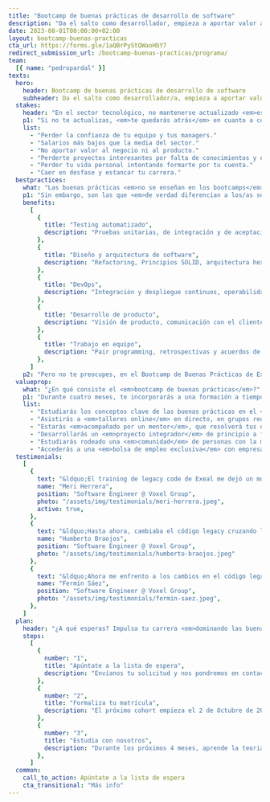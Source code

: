 ```yaml
---
title: "Bootcamp de buenas prácticas de desarrollo de software"
description: "Da el salto como desarrollador, empieza a aportar valor a través del software y conviértete en un referente."
date: 2023-08-01T00:00:00+02:00
layout: bootcamp-buenas-practicas
cta_url: https://forms.gle/1aQBrPyStQWaoHbY7
redirect_submission_url: /bootcamp-buenas-practicas/programa/
team:
  [{ name: "pedropardal" }]
texts:
  hero:
    header: Bootcamp de buenas prácticas de desarrollo de software
    subheader: Da el salto como desarrollador/a, empieza a aportar valor a través del software y conviértete en un/a referente.
  stakes:
    header: "En el sector tecnológico, no mantenerse actualizado <em>es fatal para tu carrera</em> como desarrollador/a."
    p1: "Si no te actualizas, <em>te quedarás atrás</em> en cuanto a conocimientos y habilidades, lo que te hará perder valor para las empresas y <em>reducirá tu competitividad</em> en el mercado laboral. Esto te costará:"
    list:
      - "Perder la confianza de tu equipo y tus managers."
      - "Salarios más bajos que la media del sector."
      - "No aportar valor al negocio ni al producto."
      - "Perderte proyectos interesantes por falta de conocimientos y experiencia."
      - "Perder tu vida personal intentando formarte por tu cuenta."
      - "Caer en desfase y estancar tu carrera."
  bestpractices:
    what: "Las buenas prácticas <em>no se enseñan en los bootcamps</em> ni en la universidad"
    p1: "Sin embargo, son las que <em>de verdad diferencian a los/as senior</em> a la hora de escribir código más mantenible, escalable y que aporta valor al negocio:"
    benefits:
      [
        {
          title: "Testing automatizado",
          description: "Pruebas unitarias, de integración y de aceptación, test-driven development (TDD).",
        },
        {
          title: "Diseño y arquitectura de software",
          description: "Refactoring, Principios SOLID, arquitectura hexagonal, domain-driven design (DDD).",
        },
        {
          title: "DevOps",
          description: "Integración y despliegue continuos, operabilidad, monitorización y seguridad.",
        },
        {
          title: "Desarrollo de producto",
          description: "Visión de producto, comunicación con el cliente, gestión ágil de proyectos, historias de usuario",
        },
        {
          title: "Trabajo en equipo",
          description: "Pair programming, retrospectivas y acuerdos de equipo, habilidades blandas.",
        },
      ]
    p2: "Pero no te preocupes, en el Bootcamp de Buenas Prácticas de Exeal <em>te las enseñamos todas</em>. En menos de lo que esperas <em>obtendrás la preparación necesaria para acceder a posiciones senior</em>."
  valueprop:
    what: "¿En qué consiste el <em>bootcamp de buenas prácticas</em>?"
    p1: "Durante cuatro meses, te incorporarás a una formación a tiempo parcial, donde te acompañaremos en tu proceso de aprendizaje y puesta en práctica de las buenas prácticas de desarrollo."
    list:
      - "Estudiarás los conceptos clave de las buenas prácticas en el <em>campus virtual, a tu ritmo</em>, mediante videos, ejercicios entregables y exámenes de autoevaluación."
      - "Asistirás a <em>talleres online</em> en directo, en grupos reducidos, en los que resolverás ejercicios prácticos con la ayuda de los mentores y compañeros."
      - "Estarás <em>acompañado por un mentor</em>, que resolverá tus dudas y te dará feedback personalizado sobre tu avance en tutorías individuales."
      - "Desarrollarás un <em>proyecto integrador</em> de principio a fin empleando las buenas prácticas. Individual, en pareja o en grupo, tú decides cómo."
      - "Estudiarás rodeado una <em>comunidad</em> de personas con la misma pasión, valores e inquietudes que tú."
      - "Accederás a una <em>bolsa de empleo exclusiva</em> con empresas líderes del sector que apuestan por las buenas prácticas."
  testimonials:
    [
      {
        text: "&ldquo;El training de legacy code de Exeal me dejó un montón de tips útiles que vienen muy bien para aplicar en el día a día. Además de aprender y reforzar estrategias existentes para que el código legacy sea un poco más amigable y no tan temido. ¡Lo súper recomiendo!&rdquo;",
        name: "Meri Herrera",
        position: "Software Engineer @ Voxel Group",
        photo: "/assets/img/testimonials/meri-herrera.jpeg",
        active: true,
      },
      {
        text: "&ldquo;Hasta ahora, cambiaba el código legacy cruzando los dedos para que todo funcionara correctamente, sin ningún tipo de test. El curso con Pedro ha sido un punto de inflexión, he adquirido herramientas para que mi código sea de mucha mejor calidad, y como protegerlo con tests automáticos.&rdquo;",
        name: "Humberto Braojos",
        position: "Software Engineer @ Voxel Group",
        photo: "/assets/img/testimonials/humberto-braojos.jpeg"
      },
      {
        text: "&ldquo;Ahora me enfrento a los cambios en el código legacy con mucha más tranquilidad, confianza en el resultado y eficiencia. Resaltaría particularmente los ejercicios de extraer dependencias, solía ser el punto de mayor dolor al añadir cobertura de tests.&rdquo;",
        name: "Fermín Sáez",
        position: "Software Engineer @ Voxel Group",
        photo: "/assets/img/testimonials/fermin-saez.jpeg",
      },
    ]
  plan:
    header: "¿A qué esperas? Impulsa tu carrera <em>dominando las buenas prácticas</em>"
    steps:
      [
        {
          number: "1",
          title: "Apúntate a la lista de espera",
          description: "Envíanos tu solicitud y nos pondremos en contacto contigo para compartirte todos los detalles.",
        },
        {
          number: "2",
          title: "Formaliza tu matrícula",
          description: "El próximo cohort empieza el 2 de Octubre de 2023. ¡Corre, las plazas son limitadas!",
        },
        {
          number: "3",
          title: "Estudia con nosotros",
          description: "Durante los próximos 4 meses, aprende la teoria y aplicación de las buenas prácticas en la academia de Exeal.",
        },
      ]
  common:
    call_to_action: Apúntate a la lista de espera
    cta_transitional: "Más info"
---
```

